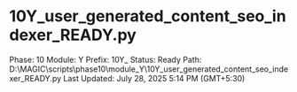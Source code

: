 # 10Y_user_generated_content_seo_indexer_READY.py

Phase: 10
Module: Y
Prefix: 10Y_
Status: Ready
Path: D:\MAGIC\scripts\phase10\module_Y\10Y_user_generated_content_seo_indexer_READY.py
Last Updated: July 28, 2025 5:14 PM (GMT+5:30)